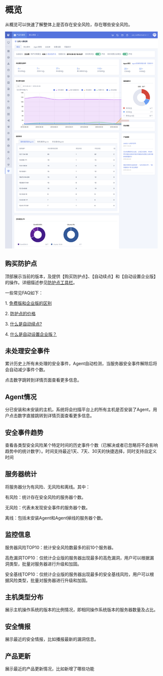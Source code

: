 

# 概览

从概览可以快速了解整体上是否存在安全风险，存在哪些安全风险。

![](/images/operation/主机入侵检测首页.png)

## 购买防护点

顶部展示当前的版本，及提供【购买防护点】、【自动续点】和【自动设置企业版】的操作。详细描述参见[防护点工具栏](uhids/operation/buy)。

一些常见FAQ如下：

1\. [免费版和企业版的区别](uhids/faq/version)

2\. [防护点的价格](uhids/price)

3\. [什么是自动续点?](uhids/operation/buy)

4\. [什么是自动设置企业版？](uhids/operation/buy)

## 未处理安全事件

累计历史上所有未处理的安全事件，Agent自动检测，当服务器安全事件解除后将会自动减少事件个数。

点击数字跳转到详情页面查看更多信息。

## Agent情况

分已安装和未安装的主机，系统将会扫描平台上的所有主机是否安装了Agent，用户点击数字直接跳转到详情页面查看更多信息。

## 安全事件趋势

查看各类型安全风险某个特定时间的历史事件个数（已解决或者已忽略将不会影响趋势中的统计数字）。时间支持最近1天、7天、30天的快捷选择，同时支持自定义时间

## 服务器统计

将服务器分为有风险、无风险和离线。其中：

有风险：统计存在安全风险的服务器个数。

无风险：代表未发现安全事件的服务器个数。

离线：包括未安装Agent和Agent掉线的服务器个数。

## 监控信息

服务器风险TOP10：统计安全风险数最多的前10个服务器。

高危漏洞TOP10：仅统计企业版的服务器出现最多的高危漏洞，用户可以根据漏洞类型，批量对服务器进行升级和加固。

安全基线TOP10：仅统计企业版的服务器出现最多的安全基线风险，用户可以根据风险类型，批量对服务器进行升级和加固。

## 主机类型分布

展示主机操作系统的版本的比例情况，即相同操作系统版本的服务器数量及占比。

## 安全情报

展示最近的安全情报，比如播报最新的漏洞信息。

## 产品更新

展示最近的产品更新情况，比如新增了哪些功能
